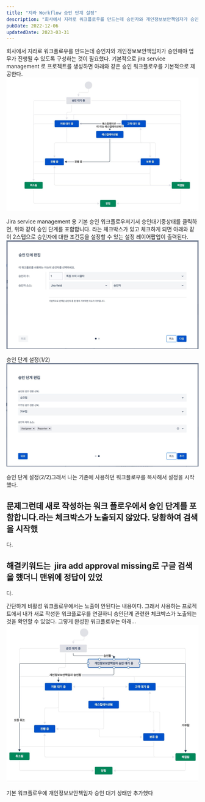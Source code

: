 ```yaml
---
title: "지라 Workflow 승인 단계 설정"
description: "회사에서 지라로 워크플로우를 만드는데 승인자와 개인정보보안책임자가 승인해야 업무가 진행될 수 있도록 구성하는 것이 필요했다.  기본적으로 jira service management 로 프로젝트를 생성하면 아래와 같은 승인 워크플로우를 기본적으로 제공한다.  저기서 승인대기중상태를 클릭하..."
pubDate: 2022-12-06
updatedDate: 2023-03-31
---
```


회사에서 지라로 워크플로우를 만드는데 승인자와 개인정보보안책임자가 승인해야 업무가 진행될 수 있도록 구성하는 것이 필요했다.
기본적으로 jira service management 로 프로젝트를 생성하면 아래와 같은 승인 워크플로우를 기본적으로 제공한다.
![Jira service management 용 기본 승인 워크플로우](/content/images/2022/12/DraggedImage.jpeg)

Jira service management 용 기본 승인 워크플로우저기서 승인대기중상태를 클릭하면,
위와 같이 승인 단계를 포함합니다. 라는 체크박스가 있고 체크하게 되면 아래와 같이 2스탭으로 승인자에 대한 조건등을 설정할 수 있는 설정 레이어팝업이 출력된다.
![승인 단계 설정(1/2)](/content/images/2022/12/DraggedImage-2.jpeg)

승인 단계 설정(1/2)![승인 단계 설정(2/2)](/content/images/2022/12/DraggedImage-3.jpeg)

승인 단계 설정(2/2)그래서 나는 기존에 사용하던 워크플로우를 복사해서 설정을 시작했다.

## 문제그런데 새로 작성하는 워크 플로우에서 승인 단계를 포함합니다.라는 체크박스가 노출되지 않았다. 당황하여 검색을 시작했

다.

## 해결키워드는  jira add approval missing로 구글 검색을 했더니 맨위에 정답이 있었

다.

간단하게 비활성 워크플로우에서는 노출이 안된다는 내용이다.
그래서 사용하는 프로젝트에서 내가 새로 작성한 워크플로우를 연결하니 승인단계 관련한 체크박스가 노출되는 것을 확인할 수 있었다.
그렇게 완성한 워크플로우는 아래…
![기본 워크플로우에 개인정보보안책임자 승인 대기 상태만 추가했다](/content/images/2022/12/DraggedImage-5.jpeg)

기본 워크플로우에 개인정보보안책임자 승인 대기 상태만 추가했다